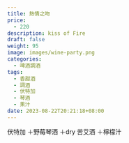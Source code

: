 ```yaml
---
title: 熱情之吻
price:
  - 220
description: kiss of Fire
draft: false
weight: 95
image: images/wine-party.png
categories:
  - 啤酒調酒
tags:
  - 香甜酒
  - 調酒
  - 伏特加
  - 琴酒
  - 果汁
date: 2023-08-22T20:21:18+08:00
---
```

 伏特加 ＋野莓琴酒 ＋dry 苦艾酒 ＋檸檬汁